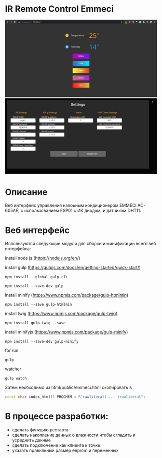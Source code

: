 # IR Remote Control Emmeci
![Alt text](https://github.com/Igor-kor/IrRemoteEmmeci/blob/master/img/screenshot1.png?raw=true "Screenshot")
![Alt text](https://github.com/Igor-kor/IrRemoteEmmeci/blob/master/img/screenshot2.png?raw=true "Screenshot")

# Описание

Веб интерфейс управления напоьным кондиционером EMMECI AC-605AE, c использованием ESP01 с ИК диодом, и датчиком DHT11.

# Веб интерфейс

Используются следующие модули для сборки и минификации всего веб интерфейса: 

install node js (https://nodejs.org/en/)

install gulp (https://gulpjs.com/docs/en/getting-started/quick-start/)

```
npm install --global gulp-cli
```

```
npm install --save-dev gulp
```

install minify (https://www.npmjs.com/package/gulp-htmlmin)

```
npm install --save gulp-htmlmin
```

install twig (https://www.npmjs.com/package/gulp-twig)

```
npm install gulp-twig --save
```

install minifyjs (https://www.npmjs.com/package/gulp-minify)

```
npm install --save-dev gulp-minify
```

for run 

```
gulp
```

watcher

```
gulp watch
```
Затем необходимо из html/public/emmeci.html
скопировать в 
```cpp
const char index_html[] PROGMEM = R"rawliteral( ... )rawliteral";
```
# В процессе разработки:
- сделать функцию рестарта
- сделать накопление данных о влажности чтобы сгладить и усреднить данные
- сделать подключение как клиента к точке
- указать правильный размер eeprom и переменных
